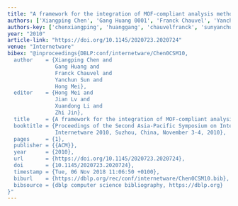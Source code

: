 ```yaml
---
title: "A framework for the integration of MOF-compliant analysis methods"
authors: ['Xiangping Chen', 'Gang Huang 0001', 'Franck Chauvel', 'Yanchun Sun', 'Hong Mei']
authors-key: ['chenxiangping', 'huanggang', 'chauvelfranck', 'sunyanchun', 'meihong']
year: "2010"
article-link: "https://doi.org/10.1145/2020723.2020724"
venue: "Internetware"
bibex: "@inproceedings{DBLP:conf/internetware/Chen0CSM10,
  author    = {Xiangping Chen and
               Gang Huang and
               Franck Chauvel and
               Yanchun Sun and
               Hong Mei},
  editor    = {Hong Mei and
               Jian Lv and
               Xuandong Li and
               Zhi Jin},
  title     = {A framework for the integration of MOF-compliant analysis methods},
  booktitle = {Proceedings of the Second Asia-Pacific Symposium on Internetware,
               Internetware 2010, Suzhou, China, November 3-4, 2010},
  pages     = {1},
  publisher = {{ACM}},
  year      = {2010},
  url       = {https://doi.org/10.1145/2020723.2020724},
  doi       = {10.1145/2020723.2020724},
  timestamp = {Tue, 06 Nov 2018 11:06:50 +0100},
  biburl    = {https://dblp.org/rec/conf/internetware/Chen0CSM10.bib},
  bibsource = {dblp computer science bibliography, https://dblp.org}
}"
---
```

